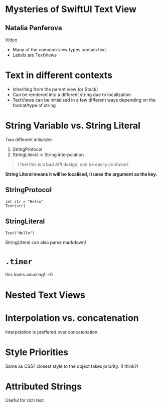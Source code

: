 # Mysteries of SwiftUI Text View
## Natalia Panferova
[Video](https://www.youtube.com/watch?v=-l7RsBENLbI)

- Many of the common view types contain text.
- Labels are TextViews

# Text in different contexts
- Inheriting from the parent view (or Stack)
- Can be rendered into a different string due to localization
- TextViews can be initialised in a few different ways depending on the format/type of string

# String Variable vs. String Literal
Two different initializer
1. StringProtocol
2. StringLiteral -> String interpolation

> I feel this is a bad API design, can be easily confused.

__String Literal means it will be localised, it uses the argument as the key.__

## StringProtocol
```
let str = "Hello"
Text(str)
```

## StringLiteral
```
Text("Hello")
```

StringLiteral can also parse markdown! 

# `.timer`
this looks amazing! :-D

# Nested Text Views

# Interpolation vs. concatenation
Interpolation is preffered over concatenation.

# Style Priorities
Same as CSS? closest style to the object takes priority. (I think?)

# Attributed Strings
Useful for rich text





